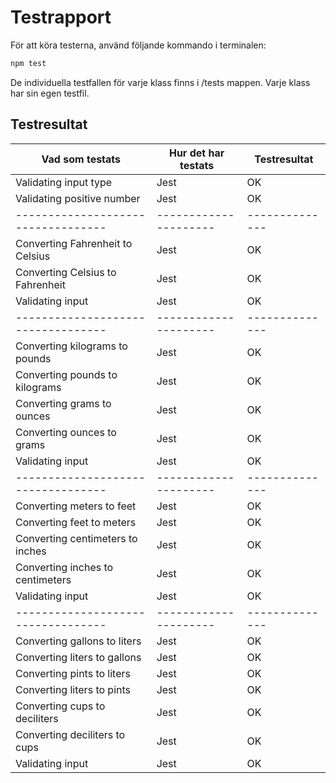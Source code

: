 # Testrapport 

För att köra testerna, använd följande kommando i terminalen:

```sh
npm test
```

De individuella testfallen för varje klass finns i /tests mappen. Varje klass har sin egen testfil. 

## Testresultat

| Vad som testats | Hur det har testats | Testresultat |
|----------------------------------|---------------------|--------------|
| Validating input type | Jest | OK |
| Validating positive number | Jest | OK |
|----------------------------------|---------------------|--------------|
| Converting Fahrenheit to Celsius | Jest | OK |
| Converting Celsius to Fahrenheit | Jest | OK |
| Validating input | Jest | OK |
|----------------------------------|---------------------|--------------|
| Converting kilograms to pounds | Jest | OK |
| Converting pounds to kilograms | Jest | OK |
| Converting grams to ounces | Jest | OK |
| Converting ounces to grams | Jest | OK |
| Validating input | Jest | OK |
|----------------------------------|---------------------|--------------|
| Converting meters to feet | Jest | OK |
| Converting feet to meters | Jest | OK |
| Converting centimeters to inches | Jest | OK |
| Converting inches to centimeters | Jest | OK |
| Validating input | Jest | OK |
|----------------------------------|---------------------|--------------|
| Converting gallons to liters | Jest | OK |
| Converting liters to gallons | Jest | OK |
| Converting pints to liters | Jest | OK |
| Converting liters to pints | Jest | OK |
| Converting cups to deciliters | Jest | OK |
| Converting deciliters to cups | Jest | OK |
| Validating input | Jest | OK |
